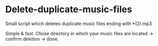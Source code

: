 # Delete-duplicate-music-files
Small script which deletes duplicate music files ending with *(2).mp3

Simple & fast.
Chose directory in which your music files are located -> confirm deletion -> done.
